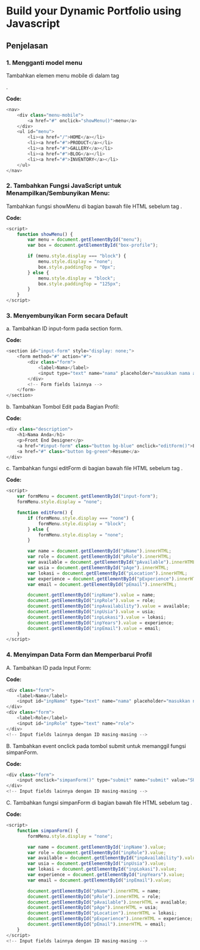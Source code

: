 # Build your Dynamic Portfolio using Javascript

## Penjelasan 

### 1. Mengganti model menu

Tambahkan elemen menu mobile di dalam tag <nav>.

**Code:**
```javascript
<nav>
    <div class="menu-mobile">
        <a href="#" onclick="showMenu()">menu</a>
    </div>
    <ul id="menu">
        <li><a href="/">HOME</a></li>
        <li><a href="#">PRODUCT</a></li>
        <li><a href="#">GALLERY</a></li>
        <li><a href="#">BLOG</a></li>
        <li><a href="#">INVENTORY</a></li>
    </ul>
</nav>
```


### 2. Tambahkan Fungsi JavaScript untuk Menampilkan/Sembunyikan Menu:

Tambahkan fungsi showMenu di bagian bawah file HTML sebelum tag </body>.

**Code:**
```javascript
<script>
    function showMenu() {
        var menu = document.getElementById("menu");
        var box = document.getElementById("box-profile");

        if (menu.style.display === "block") {
            menu.style.display = "none";
            box.style.paddingTop = "0px";
        } else {
            menu.style.display = "block";
            box.style.paddingTop = "125px";
        }
    }
</script>
```

### 3. Menyembunyikan Form secara Default

a. Tambahkan ID input-form pada section form.

**Code:**
```javascript
<section id="input-form" style="display: none;">
    <form method="#" action="#">
        <div class="form">
            <label>Nama</label>
            <input type="text" name="nama" placeholder="masukkan nama anda">
        </div>
        <!-- Form fields lainnya -->
    </form>
</section>
```

b. Tambahkan Tombol Edit pada Bagian Profil:

**Code:**
```javascript
<div class="description">
    <h1>Nama Anda</h1>
    <p>Front End Designer</p>
    <a href="#input-form" class="button bg-blue" onclick="editForm()">Edit</a>
    <a href="#" class="button bg-green">Resume</a>
</div>
```

c. Tambahkan fungsi editForm di bagian bawah file HTML sebelum tag </body>.

**Code:**
```javascript
<script>
    var formMenu = document.getElementById("input-form");
    formMenu.style.display = "none";

    function editForm() {
        if (formMenu.style.display === "none") {
            formMenu.style.display = "block";
        } else {
            formMenu.style.display = "none";
        }

        var name = document.getElementById("pName").innerHTML;
        var role = document.getElementById("pRole").innerHTML;
        var available = document.getElementById("pAvailable").innerHTML;
        var usia = document.getElementById("pAge").innerHTML;
        var lokasi = document.getElementById("pLocation").innerHTML;
        var experience = document.getElementById("pExperience").innerHTML;
        var email = document.getElementById("pEmail").innerHTML;

        document.getElementById("inpName").value = name;
        document.getElementById("inpRole").value = role;
        document.getElementById("inpAvailability").value = available;
        document.getElementById("inpUsia").value = usia;
        document.getElementById("inpLokasi").value = lokasi;
        document.getElementById("inpYears").value = experience;
        document.getElementById("inpEmail").value = email;
    }
</script>

```

### 4. Menyimpan Data Form dan Memperbarui Profil

A. Tambahkan ID pada Input Form:

**Code:**
```javascript
<div class="form">
    <label>Nama</label>
    <input id="inpName" type="text" name="nama" placeholder="masukkan nama anda">
</div>
<div class="form">
    <label>Role</label>
    <input id="inpRole" type="text" name="role">
</div>
<!-- Input fields lainnya dengan ID masing-masing -->
```

B. Tambahkan event onclick pada tombol submit untuk memanggil fungsi simpanForm.

**Code:**
```javascript
<div class="form">
    <input onclick="simpanForm()" type="submit" name="submit" value="SUBMIT" class="bg-green">
</div>
<!-- Input fields lainnya dengan ID masing-masing -->
```

C. Tambahkan fungsi simpanForm di bagian bawah file HTML sebelum tag </body>.

**Code:**
```javascript
<script>
    function simpanForm() {
        formMenu.style.display = "none";

        var name = document.getElementById('inpName').value;
        var role = document.getElementById("inpRole").value;
        var available = document.getElementById("inpAvailability").value;
        var usia = document.getElementById("inpUsia").value;
        var lokasi = document.getElementById("inpLokasi").value;
        var experience = document.getElementById("inpYears").value;
        var email = document.getElementById("inpEmail").value;

        document.getElementById("pName").innerHTML = name;
        document.getElementById("pRole").innerHTML = role;
        document.getElementById("pAvailable").innerHTML = available;
        document.getElementById("pAge").innerHTML = usia;
        document.getElementById("pLocation").innerHTML = lokasi;
        document.getElementById("pExperience").innerHTML = experience;
        document.getElementById("pEmail").innerHTML = email;
    }
</script>
<!-- Input fields lainnya dengan ID masing-masing -->
```
